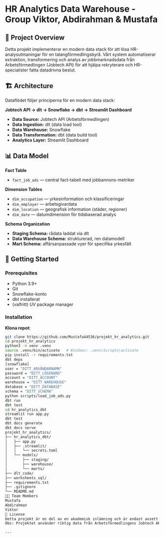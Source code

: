 # HR Analytics Data Warehouse - Group Viktor, Abdirahman & Mustafa  
 
## 📌 Project Overview  
Detta projekt implementerar en modern data stack för att lösa HR-analysutmaningar för en talangförmedlingsbyrå. Vårt system automatiserar extraktion, transformering och analys av jobbmarknadsdata från Arbetsförmedlingen (Jobtech API) för att hjälpa rekryterare och HR-specialister fatta datadrivna beslut.  
 
## 🏗️ Architecture  
Dataflödet följer principerna för en modern data stack:  
 
**Jobtech API → dlt → Snowflake → dbt → Streamlit Dashboard**  
 
- **Data Source:** Jobtech API (Arbetsförmedlingen)  
- **Data Ingestion:** dlt (data load tool)  
- **Data Warehouse:** Snowflake  
- **Data Transformation:** dbt (data build tool)  
- **Analytics Layer:** Streamlit Dashboard  
 
## 📊 Data Model  
 
**Fact Table**  
- `fact_job_ads` — central fact-tabell med jobbannons-metriker  
 
**Dimension Tables**  
- `dim_occupation` — yrkesinformation och klassificeringar  
- `dim_employer` — arbetsgivardata  
- `dim_location` — geografisk information (städer, regioner)  
- `dim_date` — datumdimension för tidsbaserad analys  
 
**Schema Organization**  
- **Staging Schema:** rådata laddat via dlt  
- **Data Warehouse Schema:** strukturerad, ren datamodell  
- **Mart Schema:** affärsanpassade vyer för specifika yrkesfält  
 
## 🚀 Getting Started  
 
### Prerequisites  
- Python 3.9+  
- Git  
- Snowflake-konto  
- dbt installerat  
- (valfritt) UV package manager  
 
### Installation  
 
**Klona repot:**  
```bash
git clone https://github.com/Mustafa44536/projekt_hr_analytics.git
cd projekt_hr_analytics
python3 -m venv .venv
source .venv/bin/activate   # Windows: .venv\Scripts\activate
pip install -r requirements.txt
dbt deps
[snowflake]
user = "DITT_ANVÄNDARNAMN"
password = "DITT_LÖSENORD"
account = "DITT_ACCOUNT"
warehouse = "DITT_WAREHOUSE"
database = "DITT_DATABASE"
schema = "DITT_SCHEMA"
python scripts/load_job_ads.py
dbt run
dbt test
cd hr_analytics_dbt
streamlit run app.py
dbt test
dbt docs generate
dbt docs serve
projekt_hr_analytics/
├── hr_analytics_dbt/         
│   ├── app.py
│   ├── .streamlit/
│   │   └── secrets.toml
│   └── models/
│       ├── staging/
│       ├── warehouse/
│       └── marts/
├── dlt_code/                 
├── worksheets_sql/           
├── requirements.txt
├── .gitignore
└── README.md
👨‍💻 Team Members
Mustafa
Abdirahman
Viktor
📄 License
Detta projekt är en del av en akademisk inlämning och är endast avsett för utbildningssyften.
Obs: Projektet använder riktig data från Arbetsförmedlingens Jobtech API. Se till att följa deras användarvillkor och dataskyddspolicyer.
 
---
 